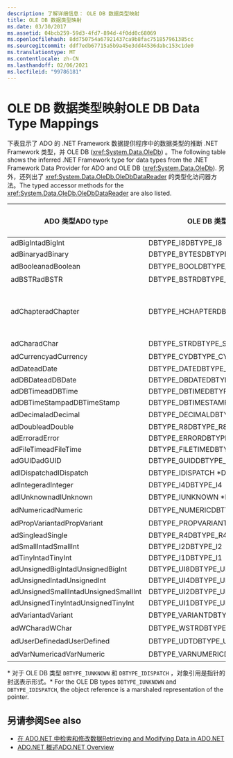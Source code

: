 ```yaml
---
description: 了解详细信息： OLE DB 数据类型映射
title: OLE DB 数据类型映射
ms.date: 03/30/2017
ms.assetid: 04bcb259-59d3-4fd7-894d-4f0dd0c68069
ms.openlocfilehash: 8dd750754a67921437ca9b8fac751857961385cc
ms.sourcegitcommit: ddf7edb67715a5b9a45e3dd44536dabc153c1de0
ms.translationtype: MT
ms.contentlocale: zh-CN
ms.lasthandoff: 02/06/2021
ms.locfileid: "99786181"
---
```

# <a name="ole-db-data-type-mappings"></a><span data-ttu-id="12636-103">OLE DB 数据类型映射</span><span class="sxs-lookup"><span data-stu-id="12636-103">OLE DB Data Type Mappings</span></span>

<span data-ttu-id="12636-104">下表显示了 ADO 的 .NET Framework 数据提供程序中的数据类型的推断 .NET Framework 类型，并 OLE DB (<xref:System.Data.OleDb>) 。</span><span class="sxs-lookup"><span data-stu-id="12636-104">The following table shows the inferred .NET Framework type for data types from the .NET Framework Data Provider for ADO and OLE DB (<xref:System.Data.OleDb>).</span></span> <span data-ttu-id="12636-105">另外，还列出了 <xref:System.Data.OleDb.OleDbDataReader> 的类型化访问器方法。</span><span class="sxs-lookup"><span data-stu-id="12636-105">The typed accessor methods for the <xref:System.Data.OleDb.OleDbDataReader> are also listed.</span></span>  
  
|<span data-ttu-id="12636-106">ADO 类型</span><span class="sxs-lookup"><span data-stu-id="12636-106">ADO type</span></span>|<span data-ttu-id="12636-107">OLE DB 类型</span><span class="sxs-lookup"><span data-stu-id="12636-107">OLE DB type</span></span>|<span data-ttu-id="12636-108">.NET Framework 类型</span><span class="sxs-lookup"><span data-stu-id="12636-108">.NET Framework type</span></span>|<span data-ttu-id="12636-109">.NET Framework 类型化访问器</span><span class="sxs-lookup"><span data-stu-id="12636-109">.NET Framework typed accessor</span></span>|  
|--------------|-----------------|----------------------------------------------------------------------|--------------------------------------------------------------------------------|  
|<span data-ttu-id="12636-110">adBigInt</span><span class="sxs-lookup"><span data-stu-id="12636-110">adBigInt</span></span>|<span data-ttu-id="12636-111">DBTYPE_I8</span><span class="sxs-lookup"><span data-stu-id="12636-111">DBTYPE_I8</span></span>|<span data-ttu-id="12636-112">Int64</span><span class="sxs-lookup"><span data-stu-id="12636-112">Int64</span></span>|<span data-ttu-id="12636-113">GetInt64()</span><span class="sxs-lookup"><span data-stu-id="12636-113">GetInt64()</span></span>|  
|<span data-ttu-id="12636-114">adBinary</span><span class="sxs-lookup"><span data-stu-id="12636-114">adBinary</span></span>|<span data-ttu-id="12636-115">DBTYPE_BYTES</span><span class="sxs-lookup"><span data-stu-id="12636-115">DBTYPE_BYTES</span></span>|<span data-ttu-id="12636-116">Byte[]</span><span class="sxs-lookup"><span data-stu-id="12636-116">Byte[]</span></span>|<span data-ttu-id="12636-117">GetBytes()</span><span class="sxs-lookup"><span data-stu-id="12636-117">GetBytes()</span></span>|  
|<span data-ttu-id="12636-118">adBoolean</span><span class="sxs-lookup"><span data-stu-id="12636-118">adBoolean</span></span>|<span data-ttu-id="12636-119">DBTYPE_BOOL</span><span class="sxs-lookup"><span data-stu-id="12636-119">DBTYPE_BOOL</span></span>|<span data-ttu-id="12636-120">布尔</span><span class="sxs-lookup"><span data-stu-id="12636-120">Boolean</span></span>|<span data-ttu-id="12636-121">GetBoolean()</span><span class="sxs-lookup"><span data-stu-id="12636-121">GetBoolean()</span></span>|  
|<span data-ttu-id="12636-122">adBSTR</span><span class="sxs-lookup"><span data-stu-id="12636-122">adBSTR</span></span>|<span data-ttu-id="12636-123">DBTYPE_BSTR</span><span class="sxs-lookup"><span data-stu-id="12636-123">DBTYPE_BSTR</span></span>|<span data-ttu-id="12636-124">字符串</span><span class="sxs-lookup"><span data-stu-id="12636-124">String</span></span>|<span data-ttu-id="12636-125">GetString()</span><span class="sxs-lookup"><span data-stu-id="12636-125">GetString()</span></span>|  
|<span data-ttu-id="12636-126">adChapter</span><span class="sxs-lookup"><span data-stu-id="12636-126">adChapter</span></span>|<span data-ttu-id="12636-127">DBTYPE_HCHAPTER</span><span class="sxs-lookup"><span data-stu-id="12636-127">DBTYPE_HCHAPTER</span></span>|<span data-ttu-id="12636-128">通过 `DataReader` 支持。</span><span class="sxs-lookup"><span data-stu-id="12636-128">Supported through the `DataReader`.</span></span> <span data-ttu-id="12636-129">请参阅 [使用 DataReader 检索数据](retrieving-data-using-a-datareader.md)。</span><span class="sxs-lookup"><span data-stu-id="12636-129">See [Retrieving Data Using a DataReader](retrieving-data-using-a-datareader.md).</span></span>|<span data-ttu-id="12636-130">GetValue()</span><span class="sxs-lookup"><span data-stu-id="12636-130">GetValue()</span></span>|  
|<span data-ttu-id="12636-131">adChar</span><span class="sxs-lookup"><span data-stu-id="12636-131">adChar</span></span>|<span data-ttu-id="12636-132">DBTYPE_STR</span><span class="sxs-lookup"><span data-stu-id="12636-132">DBTYPE_STR</span></span>|<span data-ttu-id="12636-133">字符串</span><span class="sxs-lookup"><span data-stu-id="12636-133">String</span></span>|<span data-ttu-id="12636-134">GetString()</span><span class="sxs-lookup"><span data-stu-id="12636-134">GetString()</span></span>|  
|<span data-ttu-id="12636-135">adCurrency</span><span class="sxs-lookup"><span data-stu-id="12636-135">adCurrency</span></span>|<span data-ttu-id="12636-136">DBTYPE_CY</span><span class="sxs-lookup"><span data-stu-id="12636-136">DBTYPE_CY</span></span>|<span data-ttu-id="12636-137">小数</span><span class="sxs-lookup"><span data-stu-id="12636-137">Decimal</span></span>|<span data-ttu-id="12636-138">GetDecimal()</span><span class="sxs-lookup"><span data-stu-id="12636-138">GetDecimal()</span></span>|  
|<span data-ttu-id="12636-139">adDate</span><span class="sxs-lookup"><span data-stu-id="12636-139">adDate</span></span>|<span data-ttu-id="12636-140">DBTYPE_DATE</span><span class="sxs-lookup"><span data-stu-id="12636-140">DBTYPE_DATE</span></span>|<span data-ttu-id="12636-141">DateTime</span><span class="sxs-lookup"><span data-stu-id="12636-141">DateTime</span></span>|<span data-ttu-id="12636-142">GetDateTime()</span><span class="sxs-lookup"><span data-stu-id="12636-142">GetDateTime()</span></span>|  
|<span data-ttu-id="12636-143">adDBDate</span><span class="sxs-lookup"><span data-stu-id="12636-143">adDBDate</span></span>|<span data-ttu-id="12636-144">DBTYPE_DBDATE</span><span class="sxs-lookup"><span data-stu-id="12636-144">DBTYPE_DBDATE</span></span>|<span data-ttu-id="12636-145">DateTime</span><span class="sxs-lookup"><span data-stu-id="12636-145">DateTime</span></span>|<span data-ttu-id="12636-146">GetDateTime()</span><span class="sxs-lookup"><span data-stu-id="12636-146">GetDateTime()</span></span>|  
|<span data-ttu-id="12636-147">adDBTime</span><span class="sxs-lookup"><span data-stu-id="12636-147">adDBTime</span></span>|<span data-ttu-id="12636-148">DBTYPE_DBTIME</span><span class="sxs-lookup"><span data-stu-id="12636-148">DBTYPE_DBTIME</span></span>|<span data-ttu-id="12636-149">DateTime</span><span class="sxs-lookup"><span data-stu-id="12636-149">DateTime</span></span>|<span data-ttu-id="12636-150">GetDateTime()</span><span class="sxs-lookup"><span data-stu-id="12636-150">GetDateTime()</span></span>|  
|<span data-ttu-id="12636-151">adDBTimeStamp</span><span class="sxs-lookup"><span data-stu-id="12636-151">adDBTimeStamp</span></span>|<span data-ttu-id="12636-152">DBTYPE_DBTIMESTAMP</span><span class="sxs-lookup"><span data-stu-id="12636-152">DBTYPE_DBTIMESTAMP</span></span>|<span data-ttu-id="12636-153">DateTime</span><span class="sxs-lookup"><span data-stu-id="12636-153">DateTime</span></span>|<span data-ttu-id="12636-154">GetDateTime()</span><span class="sxs-lookup"><span data-stu-id="12636-154">GetDateTime()</span></span>|  
|<span data-ttu-id="12636-155">adDecimal</span><span class="sxs-lookup"><span data-stu-id="12636-155">adDecimal</span></span>|<span data-ttu-id="12636-156">DBTYPE_DECIMAL</span><span class="sxs-lookup"><span data-stu-id="12636-156">DBTYPE_DECIMAL</span></span>|<span data-ttu-id="12636-157">小数</span><span class="sxs-lookup"><span data-stu-id="12636-157">Decimal</span></span>|<span data-ttu-id="12636-158">GetDecimal()</span><span class="sxs-lookup"><span data-stu-id="12636-158">GetDecimal()</span></span>|  
|<span data-ttu-id="12636-159">adDouble</span><span class="sxs-lookup"><span data-stu-id="12636-159">adDouble</span></span>|<span data-ttu-id="12636-160">DBTYPE_R8</span><span class="sxs-lookup"><span data-stu-id="12636-160">DBTYPE_R8</span></span>|<span data-ttu-id="12636-161">Double</span><span class="sxs-lookup"><span data-stu-id="12636-161">Double</span></span>|<span data-ttu-id="12636-162">GetDouble()</span><span class="sxs-lookup"><span data-stu-id="12636-162">GetDouble()</span></span>|  
|<span data-ttu-id="12636-163">adError</span><span class="sxs-lookup"><span data-stu-id="12636-163">adError</span></span>|<span data-ttu-id="12636-164">DBTYPE_ERROR</span><span class="sxs-lookup"><span data-stu-id="12636-164">DBTYPE_ERROR</span></span>|<span data-ttu-id="12636-165">ExternalException</span><span class="sxs-lookup"><span data-stu-id="12636-165">ExternalException</span></span>|<span data-ttu-id="12636-166">GetValue()</span><span class="sxs-lookup"><span data-stu-id="12636-166">GetValue()</span></span>|  
|<span data-ttu-id="12636-167">adFileTime</span><span class="sxs-lookup"><span data-stu-id="12636-167">adFileTime</span></span>|<span data-ttu-id="12636-168">DBTYPE_FILETIME</span><span class="sxs-lookup"><span data-stu-id="12636-168">DBTYPE_FILETIME</span></span>|<span data-ttu-id="12636-169">DateTime</span><span class="sxs-lookup"><span data-stu-id="12636-169">DateTime</span></span>|<span data-ttu-id="12636-170">GetDateTime()</span><span class="sxs-lookup"><span data-stu-id="12636-170">GetDateTime()</span></span>|  
|<span data-ttu-id="12636-171">adGUID</span><span class="sxs-lookup"><span data-stu-id="12636-171">adGUID</span></span>|<span data-ttu-id="12636-172">DBTYPE_GUID</span><span class="sxs-lookup"><span data-stu-id="12636-172">DBTYPE_GUID</span></span>|<span data-ttu-id="12636-173">Guid</span><span class="sxs-lookup"><span data-stu-id="12636-173">Guid</span></span>|<span data-ttu-id="12636-174">GetGuid()</span><span class="sxs-lookup"><span data-stu-id="12636-174">GetGuid()</span></span>|  
|<span data-ttu-id="12636-175">adIDispatch</span><span class="sxs-lookup"><span data-stu-id="12636-175">adIDispatch</span></span>|<span data-ttu-id="12636-176">DBTYPE_IDISPATCH \*</span><span class="sxs-lookup"><span data-stu-id="12636-176">DBTYPE_IDISPATCH \*</span></span>|<span data-ttu-id="12636-177">对象</span><span class="sxs-lookup"><span data-stu-id="12636-177">Object</span></span>|<span data-ttu-id="12636-178">GetValue()</span><span class="sxs-lookup"><span data-stu-id="12636-178">GetValue()</span></span>|  
|<span data-ttu-id="12636-179">adInteger</span><span class="sxs-lookup"><span data-stu-id="12636-179">adInteger</span></span>|<span data-ttu-id="12636-180">DBTYPE_I4</span><span class="sxs-lookup"><span data-stu-id="12636-180">DBTYPE_I4</span></span>|<span data-ttu-id="12636-181">Int32</span><span class="sxs-lookup"><span data-stu-id="12636-181">Int32</span></span>|<span data-ttu-id="12636-182">GetInt32()</span><span class="sxs-lookup"><span data-stu-id="12636-182">GetInt32()</span></span>|  
|<span data-ttu-id="12636-183">adIUnknown</span><span class="sxs-lookup"><span data-stu-id="12636-183">adIUnknown</span></span>|<span data-ttu-id="12636-184">DBTYPE_IUNKNOWN \*</span><span class="sxs-lookup"><span data-stu-id="12636-184">DBTYPE_IUNKNOWN \*</span></span>|<span data-ttu-id="12636-185">对象</span><span class="sxs-lookup"><span data-stu-id="12636-185">Object</span></span>|<span data-ttu-id="12636-186">GetValue()</span><span class="sxs-lookup"><span data-stu-id="12636-186">GetValue()</span></span>|  
|<span data-ttu-id="12636-187">adNumeric</span><span class="sxs-lookup"><span data-stu-id="12636-187">adNumeric</span></span>|<span data-ttu-id="12636-188">DBTYPE_NUMERIC</span><span class="sxs-lookup"><span data-stu-id="12636-188">DBTYPE_NUMERIC</span></span>|<span data-ttu-id="12636-189">小数</span><span class="sxs-lookup"><span data-stu-id="12636-189">Decimal</span></span>|<span data-ttu-id="12636-190">GetDecimal()</span><span class="sxs-lookup"><span data-stu-id="12636-190">GetDecimal()</span></span>|  
|<span data-ttu-id="12636-191">adPropVariant</span><span class="sxs-lookup"><span data-stu-id="12636-191">adPropVariant</span></span>|<span data-ttu-id="12636-192">DBTYPE_PROPVARIANT</span><span class="sxs-lookup"><span data-stu-id="12636-192">DBTYPE_PROPVARIANT</span></span>|<span data-ttu-id="12636-193">对象</span><span class="sxs-lookup"><span data-stu-id="12636-193">Object</span></span>|<span data-ttu-id="12636-194">GetValue()</span><span class="sxs-lookup"><span data-stu-id="12636-194">GetValue()</span></span>|  
|<span data-ttu-id="12636-195">adSingle</span><span class="sxs-lookup"><span data-stu-id="12636-195">adSingle</span></span>|<span data-ttu-id="12636-196">DBTYPE_R4</span><span class="sxs-lookup"><span data-stu-id="12636-196">DBTYPE_R4</span></span>|<span data-ttu-id="12636-197">Single</span><span class="sxs-lookup"><span data-stu-id="12636-197">Single</span></span>|<span data-ttu-id="12636-198">GetFloat()</span><span class="sxs-lookup"><span data-stu-id="12636-198">GetFloat()</span></span>|  
|<span data-ttu-id="12636-199">adSmallInt</span><span class="sxs-lookup"><span data-stu-id="12636-199">adSmallInt</span></span>|<span data-ttu-id="12636-200">DBTYPE_I2</span><span class="sxs-lookup"><span data-stu-id="12636-200">DBTYPE_I2</span></span>|<span data-ttu-id="12636-201">Int16</span><span class="sxs-lookup"><span data-stu-id="12636-201">Int16</span></span>|<span data-ttu-id="12636-202">GetInt16()</span><span class="sxs-lookup"><span data-stu-id="12636-202">GetInt16()</span></span>|  
|<span data-ttu-id="12636-203">adTinyInt</span><span class="sxs-lookup"><span data-stu-id="12636-203">adTinyInt</span></span>|<span data-ttu-id="12636-204">DBTYPE_I1</span><span class="sxs-lookup"><span data-stu-id="12636-204">DBTYPE_I1</span></span>|<span data-ttu-id="12636-205">Byte</span><span class="sxs-lookup"><span data-stu-id="12636-205">Byte</span></span>|<span data-ttu-id="12636-206">GetByte()</span><span class="sxs-lookup"><span data-stu-id="12636-206">GetByte()</span></span>|  
|<span data-ttu-id="12636-207">adUnsignedBigInt</span><span class="sxs-lookup"><span data-stu-id="12636-207">adUnsignedBigInt</span></span>|<span data-ttu-id="12636-208">DBTYPE_UI8</span><span class="sxs-lookup"><span data-stu-id="12636-208">DBTYPE_UI8</span></span>|<span data-ttu-id="12636-209">UInt64</span><span class="sxs-lookup"><span data-stu-id="12636-209">UInt64</span></span>|<span data-ttu-id="12636-210">GetValue()</span><span class="sxs-lookup"><span data-stu-id="12636-210">GetValue()</span></span>|  
|<span data-ttu-id="12636-211">adUnsignedInt</span><span class="sxs-lookup"><span data-stu-id="12636-211">adUnsignedInt</span></span>|<span data-ttu-id="12636-212">DBTYPE_UI4</span><span class="sxs-lookup"><span data-stu-id="12636-212">DBTYPE_UI4</span></span>|<span data-ttu-id="12636-213">UInt32</span><span class="sxs-lookup"><span data-stu-id="12636-213">UInt32</span></span>|<span data-ttu-id="12636-214">GetValue()</span><span class="sxs-lookup"><span data-stu-id="12636-214">GetValue()</span></span>|  
|<span data-ttu-id="12636-215">adUnsignedSmallInt</span><span class="sxs-lookup"><span data-stu-id="12636-215">adUnsignedSmallInt</span></span>|<span data-ttu-id="12636-216">DBTYPE_UI2</span><span class="sxs-lookup"><span data-stu-id="12636-216">DBTYPE_UI2</span></span>|<span data-ttu-id="12636-217">UInt16</span><span class="sxs-lookup"><span data-stu-id="12636-217">UInt16</span></span>|<span data-ttu-id="12636-218">GetValue()</span><span class="sxs-lookup"><span data-stu-id="12636-218">GetValue()</span></span>|  
|<span data-ttu-id="12636-219">adUnsignedTinyInt</span><span class="sxs-lookup"><span data-stu-id="12636-219">adUnsignedTinyInt</span></span>|<span data-ttu-id="12636-220">DBTYPE_UI1</span><span class="sxs-lookup"><span data-stu-id="12636-220">DBTYPE_UI1</span></span>|<span data-ttu-id="12636-221">Byte</span><span class="sxs-lookup"><span data-stu-id="12636-221">Byte</span></span>|<span data-ttu-id="12636-222">GetByte()</span><span class="sxs-lookup"><span data-stu-id="12636-222">GetByte()</span></span>|  
|<span data-ttu-id="12636-223">adVariant</span><span class="sxs-lookup"><span data-stu-id="12636-223">adVariant</span></span>|<span data-ttu-id="12636-224">DBTYPE_VARIANT</span><span class="sxs-lookup"><span data-stu-id="12636-224">DBTYPE_VARIANT</span></span>|<span data-ttu-id="12636-225">对象</span><span class="sxs-lookup"><span data-stu-id="12636-225">Object</span></span>|<span data-ttu-id="12636-226">GetValue()</span><span class="sxs-lookup"><span data-stu-id="12636-226">GetValue()</span></span>|  
|<span data-ttu-id="12636-227">adWChar</span><span class="sxs-lookup"><span data-stu-id="12636-227">adWChar</span></span>|<span data-ttu-id="12636-228">DBTYPE_WSTR</span><span class="sxs-lookup"><span data-stu-id="12636-228">DBTYPE_WSTR</span></span>|<span data-ttu-id="12636-229">字符串</span><span class="sxs-lookup"><span data-stu-id="12636-229">String</span></span>|<span data-ttu-id="12636-230">GetString()</span><span class="sxs-lookup"><span data-stu-id="12636-230">GetString()</span></span>|  
|<span data-ttu-id="12636-231">adUserDefined</span><span class="sxs-lookup"><span data-stu-id="12636-231">adUserDefined</span></span>|<span data-ttu-id="12636-232">DBTYPE_UDT</span><span class="sxs-lookup"><span data-stu-id="12636-232">DBTYPE_UDT</span></span>|<span data-ttu-id="12636-233">不支持</span><span class="sxs-lookup"><span data-stu-id="12636-233">not supported</span></span>||  
|<span data-ttu-id="12636-234">adVarNumeric</span><span class="sxs-lookup"><span data-stu-id="12636-234">adVarNumeric</span></span>|<span data-ttu-id="12636-235">DBTYPE_VARNUMERIC</span><span class="sxs-lookup"><span data-stu-id="12636-235">DBTYPE_VARNUMERIC</span></span>|<span data-ttu-id="12636-236">不支持</span><span class="sxs-lookup"><span data-stu-id="12636-236">not supported</span></span>||  
  
 <span data-ttu-id="12636-237">\* 对于 OLE DB 类型 `DBTYPE_IUNKNOWN` 和 `DBTYPE_IDISPATCH` ，对象引用是指针的封送表示形式。</span><span class="sxs-lookup"><span data-stu-id="12636-237">\* For the OLE DB types `DBTYPE_IUNKNOWN` and `DBTYPE_IDISPATCH`, the object reference is a marshaled representation of the pointer.</span></span>  
  
## <a name="see-also"></a><span data-ttu-id="12636-238">另请参阅</span><span class="sxs-lookup"><span data-stu-id="12636-238">See also</span></span>

- [<span data-ttu-id="12636-239">在 ADO.NET 中检索和修改数据</span><span class="sxs-lookup"><span data-stu-id="12636-239">Retrieving and Modifying Data in ADO.NET</span></span>](retrieving-and-modifying-data.md)
- [<span data-ttu-id="12636-240">ADO.NET 概述</span><span class="sxs-lookup"><span data-stu-id="12636-240">ADO.NET Overview</span></span>](ado-net-overview.md)
